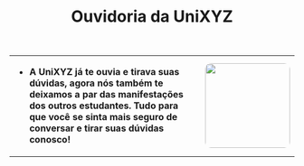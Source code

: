 <body>
    <center>
  <h1 align="center"> Ouvidoria da UniXYZ </h1>
  <br>
      <div align="center">
        </div>

<div align="center">
  <table>
    <tr>
      <td>
        <ul>
          <li><b>A UniXYZ já te ouvia e tirava suas dúvidas, agora nós também te deixamos a par das manifestações dos outros estudantes. Tudo para que você se sinta mais seguro de conversar e tirar suas dúvidas conosco!</li>
        </ul>
      </td>
      <td>
        <img src="[(https://github.com/user-attachments/assets/edbb9f34-a92d-45b6-9558-899057f177fd)]" width="150px" style="border-radius: 10px;">
      </td>
    </tr>
  </table>
</div>


<br>
<br>
<br>
<br>


